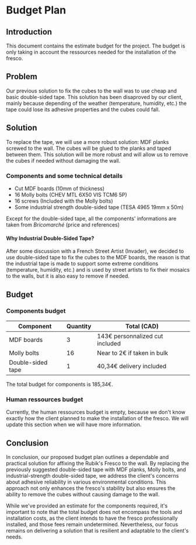 # Budget Plan

## Introduction

This document contains the estimate budget for the project. The budget is only taking in account the ressources needed for the installation of the fresco.

## Problem

Our previous solution to fix the cubes to the wall was to use cheap and basic double-sided tape. This solution has been disaproved by our client, mainly because depending of the weather (temperature, humidity, etc.) the tape could lose its adhesive properties and the cubes could fall.

## Solution

To replace the tape, we will use a more robust solution: MDF planks screwed to the wall. The cubes will be glued to the planks and taped between them. This solution will be more robust and will allow us to remove the cubes if needed without damaging the wall.

### Components and some technical details

- Cut MDF boards (10mm of thickness)
- 16 Molly bolts (CHEV MTL 6X50 VIS TCM6 5P)
- 16 screws (Included with the Molly bolts)
- Some industrial strength double-sided tape (TESA 4965 19mm x 50m)

Except for the double-sided tape, all the components' informations are taken from *Bricomarché* (price and references)

#### Why Industrial Double-Sided Tape?

After some discussion with a French Street Artist (Invader), we decided to use double-sided tape to fix the cubes to the MDF boards, the reason is that the industrial tape is made to support some extreme conditions (temperature, humidity, etc.) and is used by street artists to fix their mosaics to the walls, but it is also easy to remove if needed.

## Budget

### Components budget

| Component | Quantity | Total (CAD) |
| --------- | -------- | ----------- |
| MDF boards | 3 | 143€ personnalized cut included |
| Molly bolts | 16 | Near to 2€ if taken in bulk |
| Double-sided tape | 1 | 40,34€ delivery included |

The total budget for components is 185,34€.

### Human ressources budget

Currently, the human ressources budget is empty, because we don't know exactly how the client planned to make the installation of the fresco. We will update this section when we will have more information.

## Conclusion

In conclusion, our proposed budget plan outlines a dependable and practical solution for affixing the Rubik's Fresco to the wall. By replacing the previously suggested double-sided tape with MDF planks, Molly bolts, and industrial-strength double-sided tape, we address the client's concerns about adhesive reliability in various environmental conditions. This approach not only enhances the fresco's stability but also ensures the ability to remove the cubes without causing damage to the wall.

While we've provided an estimate for the components required, it's important to note that the total budget does not encompass the tools and installation costs, as the client intends to have the fresco professionally installed, and those fees remain undetermined. Nevertheless, our focus remains on delivering a solution that is resilient and adaptable to the client's needs.
